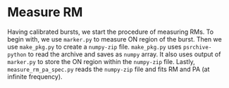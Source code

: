 
# Measure RM

Having calibrated bursts, we start the procedure of measuring RMs.
To begin with, we use `marker.py` to measure ON region of the burst.
Then we use `make_pkg.py` to create a `numpy-zip` file.
`make_pkg.py` uses `psrchive-python` to read the archive and saves as `numpy` array.
It also uses output of `marker.py` to store the ON region within the `numpy-zip` file.
Lastly, `measure_rm_pa_spec.py` reads the `numpy-zip` file and fits RM and PA (at infinite frequency).

